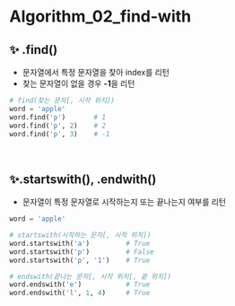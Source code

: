 # Algorithm_02_find-with

## ✨ .find()

- 문자열에서 특정 문자열을 찾아 index를 리턴
- 찾는 문자열이 없을 경우 **-1**을 리턴

```python
# find(찾는 문자[, 시작 위치])
word = 'apple'
word.find('p')       # 1
word.find('p', 2)    # 2
word.find('p', 3)    # -1
```

<br/>

## ✨.startswith(), .endwith()

- 문자열이 특정 문자열로 시작하는지 또는 끝나는지 여부를 리턴

```python
word = 'apple'

# startswith(시작하는 문자[, 시작 위치])
word.startswith('a')         # True
word.startswith('p')         # False
word.startswith('p', '1')    # True

# endswith(끝나는 문자[, 시작 위치[, 끝 위치])
word.endswith('e')           # True
word.endswith('l', 1, 4)     # True
```
